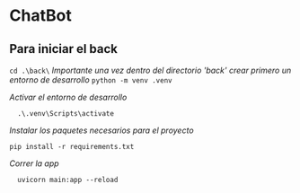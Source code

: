 # ChatBot

## Para iniciar el back

``
cd .\back\
``
*Importante una vez dentro del directorio 'back' crear primero un entorno de desarrollo*
``
  python -m venv .venv
``

*Activar el entorno de desarrollo*
```
  .\.venv\Scripts\activate
```

*Instalar los paquetes necesarios para el proyecto*

``
  pip install -r requirements.txt
``


*Correr la app*
```
  uvicorn main:app --reload
```

